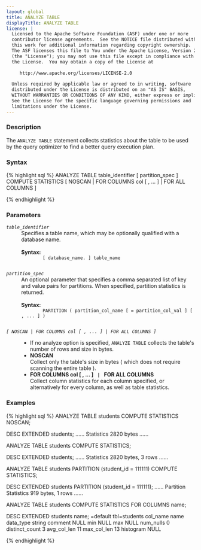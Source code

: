 ```yaml
---
layout: global
title: ANALYZE TABLE
displayTitle: ANALYZE TABLE
license: |
  Licensed to the Apache Software Foundation (ASF) under one or more
  contributor license agreements.  See the NOTICE file distributed with
  this work for additional information regarding copyright ownership.
  The ASF licenses this file to You under the Apache License, Version 2.0
  (the "License"); you may not use this file except in compliance with
  the License.  You may obtain a copy of the License at
 
     http://www.apache.org/licenses/LICENSE-2.0
 
  Unless required by applicable law or agreed to in writing, software
  distributed under the License is distributed on an "AS IS" BASIS,
  WITHOUT WARRANTIES OR CONDITIONS OF ANY KIND, either express or implied.
  See the License for the specific language governing permissions and
  limitations under the License.
---
```


### Description

The `ANALYZE TABLE` statement collects statistics about the table to be used by the query optimizer to find a better query execution plan.

### Syntax
{% highlight sql %}
ANALYZE TABLE table_identifier [ partition_spec ]
    COMPUTE STATISTICS [ NOSCAN | FOR COLUMNS col [ , ... ] | FOR ALL COLUMNS ]

{% endhighlight %}

### Parameters
<dl>
  <dt><code><em>table_identifier</em></code></dt>
  <dd>
    Specifies a table name, which may be optionally qualified with a database name.<br><br>
    <b>Syntax:</b>
      <code>
        [ database_name. ] table_name
      </code>
  </dd>
</dl>

<dl>
  <dt><code><em>partition_spec</em></code></dt>
  <dd>
    An optional parameter that specifies a comma separated list of key and value pairs
    for partitions. When specified, partition statistics is returned.<br><br>
    <b>Syntax:</b>
      <code>
        PARTITION ( partition_col_name [ = partition_col_val ] [ , ... ] )
      </code>
  </dd>
</dl>

<dl>
  <dt><code><em>[ NOSCAN | FOR COLUMNS col [ , ... ] | FOR ALL COLUMNS ]</em></code></dt>
    <dd>
      <ul>
        <li> If no analyze option is specified, <code>ANALYZE TABLE</code> collects the table's number of rows and size in bytes. </li>
        <li> <b>NOSCAN</b>
          <br> Collect only the table's size in bytes ( which does not require scanning the entire table ). </li>
        <li> <b>FOR COLUMNS col [ , ... ] <code> | </code> FOR ALL COLUMNS</b>
          <br> Collect column statistics for each column specified, or alternatively for every column, as well as table statistics.
        </li>
      </ul>
     </dd>
</dl>

### Examples
{% highlight sql %}
 ANALYZE TABLE students COMPUTE STATISTICS NOSCAN;

 DESC EXTENDED students;
     ......
     Statistics	2820 bytes
     ......

 ANALYZE TABLE students COMPUTE STATISTICS;

 DESC EXTENDED students;
     ......
     Statistics	2820 bytes, 3 rows
     ......

 ANALYZE TABLE students PARTITION (student_id = 111111) COMPUTE STATISTICS;

 DESC EXTENDED students PARTITION (student_id = 111111);
     ......
     Partition Statistics	919 bytes, 1 rows
     ......

 ANALYZE TABLE students COMPUTE STATISTICS FOR COLUMNS name;

 DESC EXTENDED students name;
     =default tbl=students
     col_name	name
     data_type	string
     comment	NULL
     min	NULL
     max	NULL
     num_nulls	0
     distinct_count	3
     avg_col_len	11
     max_col_len	13
     histogram	NULL

{% endhighlight %}
